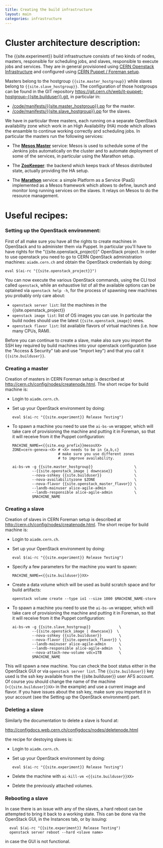 ```yaml
---
title: Creating the build infrastructure
layout: main
categories: infrastructure
---
```


# Cluster architecture description:

The {{site.experiment}} build infrastructure consists of two kinds of nodes, masters,
responsible for scheduling jobs, and slaves, responsible to execute jobs and
services. They are in general provisioned using [CERN Openstack
Infrastructure](http://openstack.cern.ch) and configured using [CERN Puppet /
Foreman setup](http://cern.ch/config).

Masters belong to the hostgroup `{{site.master_hostgroup}}` while slaves
belong to `{{site.slave_hostgroup}}`. The configuration of those hostgroups
can be found in the GIT repository
<https://git.cern.ch/web/it-puppet-hostgroup-{{site.builduser}}.git>, in particular in:

- [/code/manifests/{{site.master_hostgroup}}.pp](https://git.cern.ch/web/it-puppet-hostgroup-{{site.builduser}}.git/blob/HEAD:/code/manifests/{{site.master_hostgroup}}.pp)  for the master.
- [/code/manifests/{{site.slave_hostgroup}}.pp](https://git.cern.ch/web/it-puppet-hostgroup-{{site.builduser}}.git/blob/HEAD:/code/manifests/{{site.slave_hostgroup}}.pp)  for the slaves.


We have in particular three masters, each running on a separate OpenStack
availability zone which work in an High Availability (HA) mode which allows
the ensamble to continue working correctly and scheduling jobs. In particular
the masters run the following services:

- The [**Mesos Master**](http://mesos.apache.org) service: Mesos is used to
  schedule some of the Jenkins jobs automatically on the cluster and to automate
  deployment of some of the services, in particular using the Marathon setup.

- The [**ZooKeeper**](https://zookeeper.apache.org): the backend which keeps
  track of Mesos distributed state, actually providing the HA setup.

- The [**Marathon**](https://mesosphere.github.io/marathon/) service: a simple
  Platform as a Service (PaaS) implemented as a Mesos framework which allows
to define, launch and monitor long running services on the slaves. It relays
on Mesos to do the resource management.

# Useful recipes:

### Setting up the OpenStack environment:

First of all make sure you have all the rights to create machines in OpenStack
and to administer them via Puppet. In particular you'll have to have rights
for the "{{site.openstack_project}}" OpenStack project. In order to use openstack
you need to go to CERN OpenStack administration machines: `aiadm.cern.ch` and 
obtain the OpenStack credentials by doing:

    eval $(ai-rc "{{site.openstack_project}}")

You can now execute the various OpenStack commands, using the CLI tool called
`openstack`, while an exhaustive list of all the available options can be
optained via `openstack help -h`, for the process of spawning new machines you probably
only care about:

- `openstack server list`: list the machines in the {{site.openstack_project}} 
- `openstack image list`: list of OS images you can use. In
  particular the build nodes should use the latest `{{site.openstack_image}}`
  ones.
- `openstack flavor list`: list available flavors of virtual machines (i.e. how
  many CPUs, RAM).

Before you can continue to create a slave, make also sure you import the SSH
key required by build machines into your openstack configuration (use the
"Access & Security" tab and use "Import key") and that you call it `{{site.builduser}}`.

### Creating a master

Creation of masters in CERN Foreman setup is described at
<http://cern.ch/config/nodes/createnode.html>. The short recipe for build
machine is:

- Login to `aiadm.cern.ch`.
- Set up your OpenStack environment by doing:

      eval $(ai-rc "{{site.experiment}} Release Testing")
- To spawn a machine you need to use the `ai-bs-vm` wrapper, which will take
  care of provisioning the machine and putting it in Foreman, so that it will
  receive from it the Puppet configuration:

      MACHINE_NAME=<{{site.exp_prefix}}mesosXX>
      ZONE=cern-geneva-<X> # <X> needs to be in {a,b,c}
                           # make sure you use different zones
                           # to improve availability.

      ai-bs-vm -g {{site.master_hostgroup}}                   \
               --{{site.openstack_image | downcase}}          \
               --nova-sshkey {{site.builduser}}               \
               --nova-availabilityzone $ZONE                  \
               --nova-flavor {{site.openstack_master_flavor}} \
               --landb-mainuser alice-agile-admin             \
               --landb-responsible alice-agile-admin          \
               $MACHINE_NAME

### Creating a slave  

Creation of slaves in CERN Foreman setup is described at
<http://cern.ch/config/nodes/createnode.html>. The short recipe for build
machine is:

- Login to `aiadm.cern.ch`.
- Set up your OpenStack environment by doing:

      eval $(ai-rc "{{site.experiment}} Release Testing")

- Specify a few parameters for the machine you want to spawn:

      MACHINE_NAME=<{{site.builduser}}XX>

- Create a data volume which will be used as build scratch space and
  for build artifacts:

      openstack volume create --type io1 --size 1000 $MACHINE_NAME-store

- To spawn a machine you need to use the `ai-bs-vm` wrapper, which will take
  care of provisioning the machine and putting it in Foreman, so that it will
  receive from it the Puppet configuration:

      ai-bs-vm -g {{site.slave_hostgroup}}             \
               --{{site.openstack_image | downcase}}  \
               --nova-sshkey {{site.builduser}}        \
               --nova-flavor {{site.openstack_flavor}} \
               --landb-mainuser alice-agile-admin      \
               --landb-responsible alice-agile-admin   \
               --nova-attach-new-volume vdc=1TB        \
               $MACHINE_NAME

This will spawn a new machine. You can check the boot status either in the
OpenStack GUI or via `openstack server list`. The `{{site.builduser}}` key used is the ssh
key available from the {{site.builduser}} user AFS account. Of course you
should change the name of the machine (`<{{site.builduser}}XX>` in the
example) and use a current image and flavor. If you have issues about the ssh
key, make sure you imported it in your account (see the Setting up the
OpenStack environment) part.

### Deleting a slave

Similarly the documentation to delete a slave is found at:

<http://configdocs.web.cern.ch/configdocs/nodes/deletenode.html>

the recipe for destoying slaves is:

- Login to `aiadm.cern.ch`.
- Set up your OpenStack environment by doing:

      eval $(ai-rc "{{site.experiment}} Release Testing")
- Delete the machine with `ai-kill-vm <{{site.builduser}}XX>`
- Delete the previously attached volumes.

### Rebooting a slave

In case there is an issue with any of the slaves, a hard reboot can be
attempted to bring it back to a working state. This can be done via the
OpenStack GUI, in the Instances tab, or by issuing:

      eval $(ai-rc "{{site.experiment}} Release Testing")
      openstack server reboot --hard <slave name>

in case the GUI is not functional.
